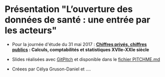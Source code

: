 # Présentation "L’ouverture des données de santé : une entrée par les acteurs"

- Pour la journée d'étude du 31 mai 2017 : **[Chiffres privés, chiffres publics](https://chiffres.hypotheses.org) : Calculs, comptabilités et statistiques XVIIe-XXIe siècle**

- Slides réalisées avec [GitPitch](https://gitpitch.com) et disponible dans le [fichier PITCHME.md](./PITCHME.md)

- Créees par Célya Gruson-Daniel et ....
